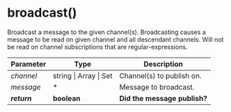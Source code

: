 # broadcast()

Broadcast a message to the given channel(s). Broadcasting causes a message to be read on given channel and all descendant channels. Will not be read on channel subscriptions that are regular-expressions.

 | Parameter | Type | Description |
 | --- | --- | --- |
 | *channel* | string \| Array \| Set | Channel(s) to publish on. |
 | *message* | * | Message to broadcast. |
 | ***return*** | **boolean** | **Did the message publish?** |
 